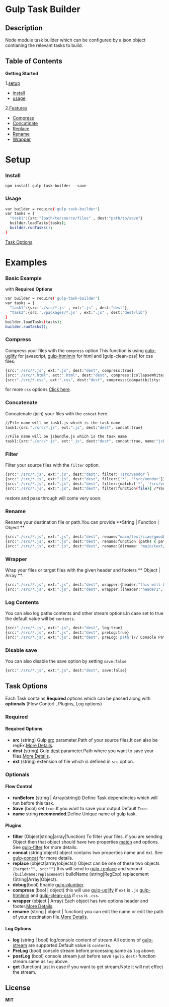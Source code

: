 # Gulp Task Builder

## Description
Node module task builder which can be configured by a json object contianing the relevant tasks to build.


Table of Contents
-----------------
**Getting Started**

1.[setup]()
  - [install]()
  - [usage]()
   
2.[Features]()
  - [Compress]()
  - [Concatinate]()
  - [Replace]()
  - [Rename]()
  - [Wrapper]()
  
Setup
============

### Install
```npm install gulp-task-builder --save ```

### Usage
```sh
var builder = require('gulp-task-builder')
var tasks = {
  "task1":{src:"[path/to/source/files" , dest:"path/to/save"}
  builder.loadTasks(tasks);
  builder.runTasks();
}
```

[Task Options]()

Examples
=============

### Basic Example
with **Required Options**

```sh
var builder = require('gulp-task-builder')
var tasks = {
  "task1":{src:'./src/*.js' , ext:".js" , dest:"dest"},
  "task2":{src:'./packages/*.js' , ext:".js" , dest:"dest/lib"}
}
builder.loadTasks(tasks);
builder.runTasks();
```
### Compress
Compress your files with the ``compress`` option.This function is using [gulp-uglify]() for javascript, [gulp-htmlmin]() for html and [gulp-clean-css] for css files. 

```sh
{src:"./src/*.js", ext:".js", dest:"dest", compress:true}
{src:"./src/*.html", ext:".html", dest:"dest", compress:{collapseWhitespace: true}}
{src:"./src/*.css", ext:".css", dest:"dest", compress:{compatibility: 'ie8'}}
```
for more ``css`` options [Click here]().

### Concatenate

Concatenate (join) your files with the ``concat`` here.

```sh
//File name will be task1.js which is the task name
task1:{src:"./src/*.js", ext:".js", dest:"dest", concat:true}

//File name will be jsbundle.js which is the task name
task1:{src:"./src/*.js", ext:".js", dest:"dest", concat:true, name:"jsbundle"}
```

### Filter
Filter your source files with the ``filter`` option.

```sh
{src:"./src/*.js", ext:".js", dest:"dest", filter:'!src/vendor'}
{src:"./src/*.js", ext:".js", dest:"dest", filter:['*', '!src/vendor']}
{src:"./src/*.js", ext:".js", dest:"dest", filter:{match:['*', '!src/vendor'], options:{restore:true, passthrough:true, dot:true}}}
{src:"./src/*.js", ext:".js", dest:"dest", filter:function(file){ /*You can access file.cwd, file.base, file.path and file.contents */ }}
```
restore and pass through will come very soon.

### Rename
Rename your destination file or path.You can provide **String | Function | Object **
```sh
{src:"./src/*.js", ext:".js", dest:"dest", rename:"main/text/ciao/goodbye.md"}
{src:"./src/*.js", ext:".js", dest:"dest", rename:function (path) { path.dirname += "/ciao"; path.basename += "-goodbye"; path.extname = ".md" }}
{src:"./src/*.js", ext:".js", dest:"dest", rename:{dirname: "main/text/ciao", basename: "aloha", prefix: "bonjour-", suffix: "-hola", extname: ".md"}}
```

### Wrapper
Wrap your files or target files with the given header and footers ** Object | Array **.

```sh
{src:"./src/*.js", ext:".js", dest:"dest", wrapper:{header:"this will be header", footer:"this will be footer"}}
{src:"./src/*.js", ext:".js", dest:"dest", wrapper:[{header:"header1", footer:"footer1"}{header:"headerN", footer:"footerN"}]}
```
### Log Contents
You can also log paths contents and other stream options.In case set to true the default value will be ``contents``.
```sh
{src:"./src/*.js", ext:".js", dest:"dest", log:true}
{src:"./src/*.js", ext:".js", dest:"dest", preLog:true}
{src:"./src/*.js", ext:".js", dest:"dest", preLog:'path'}// Console Paths
```
### Disable save
You can also disable the save option by setting `save:false`
```sh
{src:"./src/*.js", ext:".js", dest:"dest", save:false}
```

Task Options
-------------

Each Task contains **Required** options which can be passed along with **optionals** (Flow Contorl , Plugins, Log options)

### Required

#### Required Options

- **src** (string) Gulp [src]() parameter.Path of your source files.It can also be regEx.[More Details]().
- **dest** (string) Gulp [dest]() parameter.Path where you want to save your files.[More Details]().
- **ext** (string) extension of file which is defined in ``src`` option.

### Optionals

#### Flow Control

- **runBefore** (string | Array(string)) Define Task dependincies which will run before this task.
- **Save** (bool) set ``true``.If you want to save your output.Default ``True``.
- **name** string **recomended**.Define Unique name of gulp task.

#### Plugins

- **filter** (Object|string|array|function) To filter your files. if you are sending Object then that object should have two properties [match]() and options. See [gulp-filter]() for more details.
- **concat** (string|object) object contains two properties name and ext. See [gulp-concat]() for more details.
- **replace** (object|array(objects)) Object can be one of these two objects ``{target:"", src:""}`` this will send to [gulp-replace]() and second ``{buildName:replacement}`` buildName (string|RegExp) replacement (String|Array|Object).
- **debug**(bool) Enable [gulp-plumber]()
- **compress** (bool | object) this will use [gulp-uglify]() if ``ext`` is ``.js`` [gulp-htmlmin]() and [gulp-clean-css]() if ``css`` is ``.css``.
- **wrapper** (object | Array) Each object has two options header and footer.[More Details]().
- **rename** (string | object | function) you can edit the name or edit the path of your destination file.[More Details]().
 
#### Log Options
- **log** (string | bool) log/console content of stream.All options of [gulp-stream]() are supported.Default value is ``contents``.
- **PreLog** (bool) console stream before processing.same as ``log`` above.
- **postLog** (bool) console stream just before save ``(gulp.dest)`` function stream.same as ``log`` above.
- **get** (function) just in case if you want to get stream.Note it will not effect the stream.

License
------------
**MIT**



